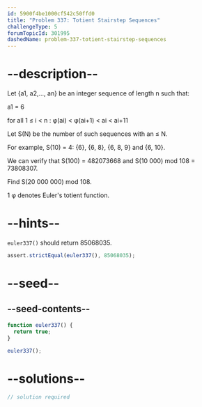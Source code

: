```yaml
---
id: 5900f4be1000cf542c50ffd0
title: "Problem 337: Totient Stairstep Sequences"
challengeType: 5
forumTopicId: 301995
dashedName: problem-337-totient-stairstep-sequences
---
```


# --description--

Let {a1, a2,..., an} be an integer sequence of length n such that:

a1 = 6

for all 1 ≤ i &lt; n : φ(ai) &lt; φ(ai+1) &lt; ai &lt; ai+11

Let S(N) be the number of such sequences with an ≤ N.

For example, S(10) = 4: {6}, {6, 8}, {6, 8, 9} and {6, 10}.

We can verify that S(100) = 482073668 and S(10 000) mod 108 = 73808307.

Find S(20 000 000) mod 108.

1 φ denotes Euler's totient function.

# --hints--

`euler337()` should return 85068035.

```js
assert.strictEqual(euler337(), 85068035);
```

# --seed--

## --seed-contents--

```js
function euler337() {
  return true;
}

euler337();
```

# --solutions--

```js
// solution required
```
